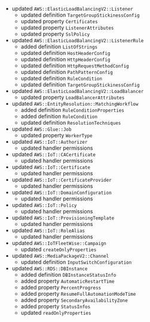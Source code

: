 - updated `AWS::ElasticLoadBalancingV2::Listener`
  - updated definition `TargetGroupStickinessConfig`
  - updated property `Certificates`
  - updated property `ListenerAttributes`
  - updated property `SslPolicy`
- updated `AWS::ElasticLoadBalancingV2::ListenerRule`
  - added definition `ListOfStrings`
  - updated definition `HostHeaderConfig`
  - updated definition `HttpHeaderConfig`
  - updated definition `HttpRequestMethodConfig`
  - updated definition `PathPatternConfig`
  - updated definition `RuleCondition`
  - updated definition `TargetGroupStickinessConfig`
- updated `AWS::ElasticLoadBalancingV2::LoadBalancer`
  - updated property `LoadBalancerAttributes`
- updated `AWS::EntityResolution::MatchingWorkflow`
  - added definition `RuleConditionProperties`
  - added definition `RuleCondition`
  - updated definition `ResolutionTechniques`
- updated `AWS::Glue::Job`
  - updated property `WorkerType`
- updated `AWS::IoT::Authorizer`
  - updated handler permissions
- updated `AWS::IoT::CACertificate`
  - updated handler permissions
- updated `AWS::IoT::Certificate`
  - updated handler permissions
- updated `AWS::IoT::CertificateProvider`
  - updated handler permissions
- updated `AWS::IoT::DomainConfiguration`
  - updated handler permissions
- updated `AWS::IoT::Policy`
  - updated handler permissions
- updated `AWS::IoT::ProvisioningTemplate`
  - updated handler permissions
- updated `AWS::IoT::RoleAlias`
  - updated handler permissions
- updated `AWS::IoTFleetWise::Campaign`
  - updated `createOnlyProperties`
- updated `AWS::MediaPackageV2::Channel`
  - updated definition `InputSwitchConfiguration`
- updated `AWS::RDS::DBInstance`
  - added definition `DBInstanceStatusInfo`
  - added property `AutomaticRestartTime`
  - added property `PercentProgress`
  - added property `ResumeFullAutomationModeTime`
  - added property `SecondaryAvailabilityZone`
  - added property `StatusInfos`
  - updated `readOnlyProperties`
